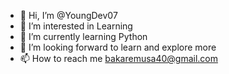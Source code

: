 - 👋 Hi, I’m @YoungDev07
- 👀 I’m interested in Learning
- 🌱 I’m currently learning Python
- 💞️ I’m looking forward to learn and explore more
- 📫 How to reach me bakaremusa40@gmail.com
<!---
YoungDev07/YoungDev07 is a ✨ special ✨ repository because its `README.md` (this file) appears on your GitHub profile.
You can click the Preview link to take a look at your changes.
--->
